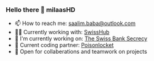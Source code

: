 

<!--
**milaasHD/milaasHD** is a ✨ _special_ ✨ repository because its `README.md` (this file) appears on your GitHub profile.

Here are some ideas to get you started:

- 🔭 I’m currently working on ...
- 🌱 I’m currently learning ...
- 👯 I’m looking to collaborate on ...
- 🤔 I’m looking for help with ...
- 💬 Ask me about ...

- 😄 Pronouns: ...
- ⚡ Fun fact: ...
-->
### Hello there 👋 milaasHD

- 📫 How to reach me: saalim.baba@outlook.com
- 👨‍💻 Currently working with: [SwissHub](https://swisshub.gg/)
- 🚀 I'm currently working on: [The Swiss Bank Secrecy](https://bankgeheimnis.vercel.app/)
- 🤝 Current coding partner: [Poisonlocket](https://github.com/Poisonlocket/Poisonlocket?tab=readme-ov-file)
- 🥸 Open for collaberations and teamwork on projects


 
